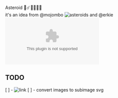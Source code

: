 Asteroid 👾☄️👨🏻‍🚀🚀   
it's an idea from @mojombo ![asteroids](https://github.com/mojombo/asteroids)
and @erkie ![erkie](https://github.com/erkie/erkie.github.com)  
## TODO
[ ] - ![link](https://github.com/microsoft/vscode/pull/66418)
[ ] - convert images to subimage svg